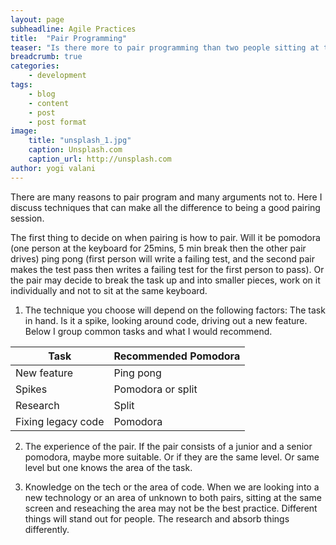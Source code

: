 ```yaml
---
layout: page
subheadline: Agile Practices
title:  "Pair Programming"
teaser: "Is there more to pair programming than two people sitting at the same keyboard? What makes a good pairing session"
breadcrumb: true
categories:
    - development
tags:
    - blog
    - content
    - post
    - post format
image:
    title: "unsplash_1.jpg"
    caption: Unsplash.com
    caption_url: http://unsplash.com
author: yogi valani
---
```


There are many reasons to pair program and many arguments not to. Here I discuss techniques that can make all the difference to being a good pairing session.

The first thing to decide on when pairing is how to pair. Will it be pomodora (one person at the keyboard for 25mins, 5 min break then the other pair drives) ping pong (first person will write a failing test, and the second pair makes the test pass then writes a failing test for the first person to pass).
Or the pair may decide to break the task up and into smaller pieces, work on it individually and not to sit at the same keyboard.

1.  The technique you choose will depend on the following factors:
The task in hand. Is it a spike, looking around code, driving out a new feature. Below I group common tasks and what I would recommend.


|Task|Recommended Pomodora|
|---|---|
|New feature|Ping pong|
|Spikes|Pomodora or split|
|Research|Split|
|Fixing legacy code|Pomodora|


2. The experience of the pair. If the pair consists of a junior and a senior pomodora, maybe more suitable. Or if they are the same level. Or same level but one knows the area of the task.

3. Knowledge on the tech or the area of code. When we are looking into a new technology or an area of unknown to both pairs, sitting at the same screen and reseaching the area may not be the best practice. Different things will stand out for people. The research and absorb things differently.
